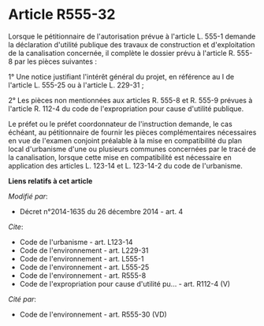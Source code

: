# Article R555-32

Lorsque le pétitionnaire de l'autorisation prévue à l'article L. 555-1 demande la déclaration d'utilité publique des travaux
de construction et d'exploitation de la canalisation concernée, il complète le dossier prévu à l'article R. 555-8 par les
pièces suivantes : 

1° Une notice justifiant l'intérêt général du projet, en référence au I de l'article L. 555-25 ou à l'article L. 229-31 ; 

2° Les pièces non mentionnées aux articles R. 555-8 et R. 555-9 prévues à l'article R. 112-4 du code de l'expropriation pour
cause d'utilité publique. 

Le préfet ou le préfet coordonnateur de l'instruction demande, le cas échéant, au pétitionnaire de fournir les pièces
complémentaires nécessaires en vue de l'examen conjoint préalable à la mise en compatibilité du plan local d'urbanisme d'une
ou plusieurs communes concernées par le tracé de la canalisation, lorsque cette mise en compatibilité est nécessaire en
application des articles L. 123-14 et L. 123-14-2 du code de l'urbanisme.

**Liens relatifs à cet article**

_Modifié par_:

  - Décret n°2014-1635 du 26 décembre 2014 - art. 4

_Cite_:

  - Code de l'urbanisme - art. L123-14
  - Code de l'environnement - art. L229-31
  - Code de l'environnement - art. L555-1
  - Code de l'environnement - art. L555-25
  - Code de l'environnement - art. R555-8
  - Code de l'expropriation pour cause d'utilité pu... - art. R112-4 (V)

_Cité par_:

  - Code de l'environnement - art. R555-30 (VD)
